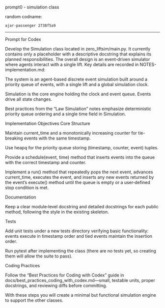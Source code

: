 prompt0 - simulation class 

random codname: 

```copy
ajar-passenger 2738f5a9
```

*** 

Prompt for Codex

Develop the Simulation class located in zero_liftsim/main.py. It currently contains only a placeholder with a descriptive docstring that explains its planned responsibilities. The overall design is an event‑driven simulator where agents interact with a single lift. Key details are recorded in NOTES-implementation.md:

The system is an agent-based discrete event simulation built around a priority queue of events, with a single lift and a global simulation clock.

Simulation is the core engine holding the clock and event queue. Events drive all state changes.

Best practices from the “Law Simulation” notes emphasize deterministic priority queue ordering and a single time field in Simulation.

Implementation Objectives
Core Structure

Maintain current_time and a monotonically increasing counter for tie-breaking events with the same timestamp.

Use heapq for the priority queue storing (timestamp, counter, event) tuples.

Provide a schedule(event, time) method that inserts events into the queue with the correct timestamp and counter.

Implement a run() method that repeatedly pops the next event, advances current_time, executes the event, and inserts any new events returned by the event’s execute() method until the queue is empty or a user‑defined stop condition is met.

Documentation

Keep a clear module‑level docstring and detailed docstrings for each public method, following the style in the existing skeleton.

Tests

Add unit tests under a new tests directory verifying basic functionality: events execute in timestamp order and tied events maintain the insertion order.

Run pytest after implementing the class (there are no tests yet, so creating them will allow the suite to pass).

Coding Practices

Follow the “Best Practices for Coding with Codex” guide in docs/best_practices_coding_with_codex.md—small, testable units, proper docstrings, and reviewing diffs before committing.

With these steps you will create a minimal but functional simulation engine to support the other classes.
